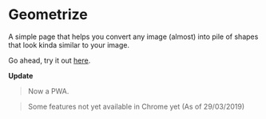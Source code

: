 # Geometrize

A simple page that helps you convert any image (almost) into pile of shapes that look kinda similar to your image.

Go ahead, try it out [here](https://kaustubhd.github.io/Geometrize).

**Update**
  > Now a PWA.
  
  > Some features not yet available in Chrome yet (As of 29/03/2019)
